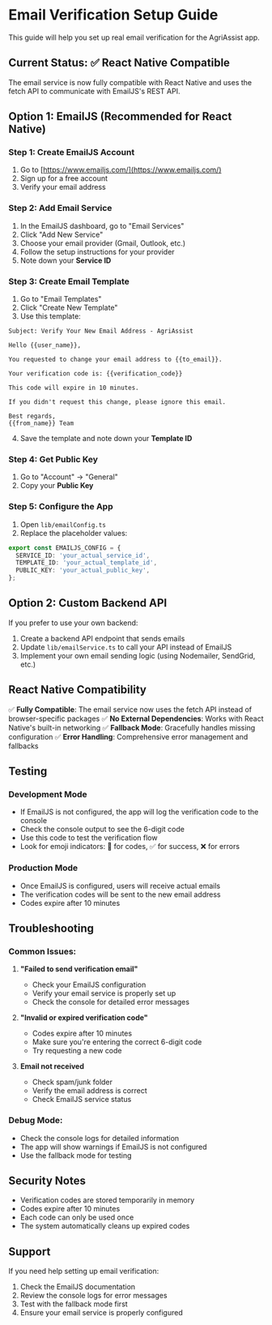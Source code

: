 # Email Verification Setup Guide

This guide will help you set up real email verification for the AgriAssist app.

## Current Status: ✅ React Native Compatible

The email service is now fully compatible with React Native and uses the fetch API to communicate with EmailJS's REST API.

## Option 1: EmailJS (Recommended for React Native)

### Step 1: Create EmailJS Account
1. Go to [https://www.emailjs.com/](https://www.emailjs.com/)
2. Sign up for a free account
3. Verify your email address

### Step 2: Add Email Service
1. In the EmailJS dashboard, go to "Email Services"
2. Click "Add New Service"
3. Choose your email provider (Gmail, Outlook, etc.)
4. Follow the setup instructions for your provider
5. Note down your **Service ID**

### Step 3: Create Email Template
1. Go to "Email Templates"
2. Click "Create New Template"
3. Use this template:

```
Subject: Verify Your New Email Address - AgriAssist

Hello {{user_name}},

You requested to change your email address to {{to_email}}.

Your verification code is: {{verification_code}}

This code will expire in 10 minutes.

If you didn't request this change, please ignore this email.

Best regards,
{{from_name}} Team
```

4. Save the template and note down your **Template ID**

### Step 4: Get Public Key
1. Go to "Account" → "General"
2. Copy your **Public Key**

### Step 5: Configure the App
1. Open `lib/emailConfig.ts`
2. Replace the placeholder values:

```typescript
export const EMAILJS_CONFIG = {
  SERVICE_ID: 'your_actual_service_id',
  TEMPLATE_ID: 'your_actual_template_id', 
  PUBLIC_KEY: 'your_actual_public_key',
};
```

## Option 2: Custom Backend API

If you prefer to use your own backend:

1. Create a backend API endpoint that sends emails
2. Update `lib/emailService.ts` to call your API instead of EmailJS
3. Implement your own email sending logic (using Nodemailer, SendGrid, etc.)

## React Native Compatibility

✅ **Fully Compatible**: The email service now uses the fetch API instead of browser-specific packages
✅ **No External Dependencies**: Works with React Native's built-in networking
✅ **Fallback Mode**: Gracefully handles missing configuration
✅ **Error Handling**: Comprehensive error management and fallbacks

## Testing

### Development Mode
- If EmailJS is not configured, the app will log the verification code to the console
- Check the console output to see the 6-digit code
- Use this code to test the verification flow
- Look for emoji indicators: 📧 for codes, ✅ for success, ❌ for errors

### Production Mode
- Once EmailJS is configured, users will receive actual emails
- The verification codes will be sent to the new email address
- Codes expire after 10 minutes

## Troubleshooting

### Common Issues:
1. **"Failed to send verification email"**
   - Check your EmailJS configuration
   - Verify your email service is properly set up
   - Check the console for detailed error messages

2. **"Invalid or expired verification code"**
   - Codes expire after 10 minutes
   - Make sure you're entering the correct 6-digit code
   - Try requesting a new code

3. **Email not received**
   - Check spam/junk folder
   - Verify the email address is correct
   - Check EmailJS service status

### Debug Mode:
- Check the console logs for detailed information
- The app will show warnings if EmailJS is not configured
- Use the fallback mode for testing

## Security Notes

- Verification codes are stored temporarily in memory
- Codes expire after 10 minutes
- Each code can only be used once
- The system automatically cleans up expired codes

## Support

If you need help setting up email verification:
1. Check the EmailJS documentation
2. Review the console logs for error messages
3. Test with the fallback mode first
4. Ensure your email service is properly configured
